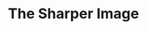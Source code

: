---
ee_id: '200'
site: '1'
type: '5'
title: The Sharper Image
url: the-sharper-image
year: '2010'
venue: MoCA, North Miami, FL
pitch: "<p>​Survey show, ... my best title by far. </p>"
ps:
imgs: MoCANoMi-Miami-2010-03-install-1-database-SB.jpg,MoCANoMi-Miami-2010-03-install-2-database-SB.jpg,MoCANoMi-Miami-2010-03-install-3-database-SB.jpg,MoCANoMi-Miami-2010-03-install-4-database-SB.jpg,MoCANoMi-Miami-2010-03-install-5-database-SB.jpg
things: "[48] 2008-002 Video Painting - 2008-002-video-painting,[220] 2003-001 Totally
  Fucked - 2003-001-totally-fucked,[222] 2009-004 Photoshop CS - 2009-004,[52] 2009-003
  Drei Klavierstücke op. 11 - dreiklavierstucke,[171] 2007-045 The Bruce Springsteen
  Born to Run Glockenspiel Addendum (CD ROM) - 2007-045-bruce-springsteen-glockenspiel-addendum,[135]
  2008-004 Personal Film - 2008-004-personal-film,[168] 2007-002 Structural Film -
  2007-002-structural-film,[9] 2002-002 I Shot Andy Warhol - ishotandywarhol,[14]
  2004-001 Space Invader - 2004-001-space-invader,[32] 2006-001 Sweet 16 - sweet16,[157]
  2006-002 Untitled Translation Exercise - 2006-002-untitled-translation-exercise,[137]
  2010-039 Research in Motion (Kinetic Sculpture #2) - 2010-039-research-in-motion-kinetic-sculpture-2,[7]
  2002-001 Super Mario Clouds - supermarioclouds,[223] 2009-006 Photoshop CS - 2009-006-photoshop-cs,[84]
  2009-001 Photoshop CS - 2009-001-photoshop-cs,[231] 2010-011 sc0002f901 - 2010-011-sc0002f901,[230]
  2010-012 sc00028f93 - 2010-012-sc00028f93,[229] 2010-013 sc0003181a - 2010-013-sc0003181a,[228]
  2010-014 sc00033529 - 2010-014-sc00033529,[227] 2010-015 sc00035633 - 2010-015-sc00035633,[226]
  2010-016 sc00037204 - 2010-016-sc00037204,[234] 2010-007 Maxell - 2010-007-maxell,[94]
  2010-017 http://www.mocanomi.org/ - 2010-017-http-www.mocanomi.org,[2145] 2010-132
  The Sharper Image (Exhibition Catalog) - 2010-132-the-sharper-image-exhibition-catalog"
layout: shows
---